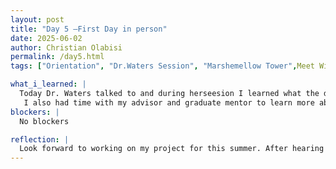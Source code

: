 ```yaml
---
layout: post
title: "Day 5 –First Day in person"
date: 2025-06-02
author: Christian Olabisi
permalink: /day5.html
tags: ["Orientation", "Dr.Waters Session", "Marshemellow Tower",Meet With Advisor and Mentor]

what_i_learned: |
  Today Dr. Waters talked to and during herseesion I learned what the difference between a independent and dependent variable are and how they take a factor in how we would conduct research with AI. So for example we would have a reaserch question that AI is trying to solve and to do this the dependent variable would have specfic parameters that fit the question and then it would send some nodes to the independent where variable which would tell those nodes that this is how you can answer those questions. Then those nodes would be sent back to the dependent variable after being trained and would update those paraemeters within the dependents, and in order to have these constant updates you would want atleast 1,000 training models that would be sent back and forth within each update. Lastly something new I learned that applies to this is RAG which is a Regenrative-Auggmented-Generation. 
   I also had time with my advisor and graduate mentor to learn more about what our project would entail and how we will move forward from here.  
blockers: |
  No blockers

reflection: |
  Look forward to working on my project for this summer. After hearing about the full details of what me and team would be working on. Also it was fun trying to build the tallest tower that could hold up a marshemellow. Although we didnt get the highest one our tower still stood tall.
---
```


